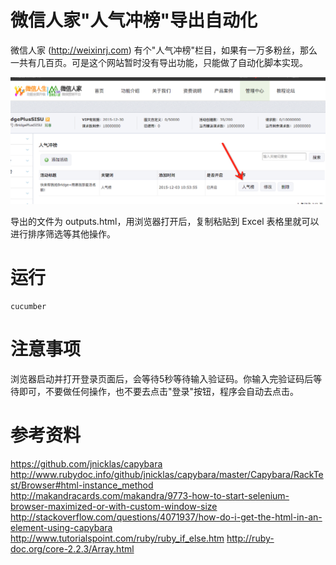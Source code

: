 # 微信人家"人气冲榜"导出自动化

微信人家 (http://weixinrj.com) 有个"人气冲榜"栏目，如果有一万多粉丝，那么一共有几百页。可是这个网站暂时没有导出功能，只能做了自动化脚本实现。

![微信人家的人气榜功能](img/ranking.png "微信人家的人气榜功能")

导出的文件为 outputs.html，用浏览器打开后，复制粘贴到 Excel 表格里就可以进行排序筛选等其他操作。

# 运行

```
cucumber
```

# 注意事项
浏览器启动并打开登录页面后，会等待5秒等待输入验证码。你输入完验证码后等待即可，不要做任何操作，也不要去点击"登录"按钮，程序会自动去点击。

# 参考资料

https://github.com/jnicklas/capybara
http://www.rubydoc.info/github/jnicklas/capybara/master/Capybara/RackTest/Browser#html-instance_method
http://makandracards.com/makandra/9773-how-to-start-selenium-browser-maximized-or-with-custom-window-size
http://stackoverflow.com/questions/4071937/how-do-i-get-the-html-in-an-element-using-capybara
http://www.tutorialspoint.com/ruby/ruby_if_else.htm
http://ruby-doc.org/core-2.2.3/Array.html